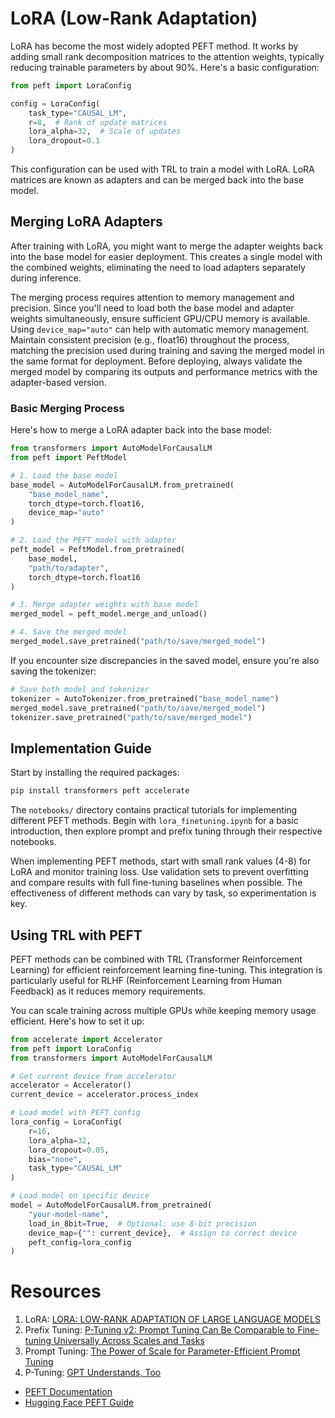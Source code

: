 # LoRA (Low-Rank Adaptation)

LoRA has become the most widely adopted PEFT method. It works by adding small rank decomposition matrices to the attention weights, typically reducing trainable parameters by about 90%. Here's a basic configuration:

```python
from peft import LoraConfig

config = LoraConfig(
    task_type="CAUSAL_LM",
    r=8,  # Rank of update matrices
    lora_alpha=32,  # Scale of updates
    lora_dropout=0.1
)
```

This configuration can be used with TRL to train a model with LoRA. LoRA matrices are known as adapters and can be merged back into the base model.

## Merging LoRA Adapters

After training with LoRA, you might want to merge the adapter weights back into the base model for easier deployment. This creates a single model with the combined weights, eliminating the need to load adapters separately during inference.

The merging process requires attention to memory management and precision. Since you'll need to load both the base model and adapter weights simultaneously, ensure sufficient GPU/CPU memory is available. Using `device_map="auto"` can help with automatic memory management. Maintain consistent precision (e.g., float16) throughout the process, matching the precision used during training and saving the merged model in the same format for deployment. Before deploying, always validate the merged model by comparing its outputs and performance metrics with the adapter-based version.

### Basic Merging Process

Here's how to merge a LoRA adapter back into the base model:

```python
from transformers import AutoModelForCausalLM
from peft import PeftModel

# 1. Load the base model
base_model = AutoModelForCausalLM.from_pretrained(
    "base_model_name",
    torch_dtype=torch.float16,
    device_map="auto"
)

# 2. Load the PEFT model with adapter
peft_model = PeftModel.from_pretrained(
    base_model,
    "path/to/adapter",
    torch_dtype=torch.float16
)

# 3. Merge adapter weights with base model
merged_model = peft_model.merge_and_unload()

# 4. Save the merged model
merged_model.save_pretrained("path/to/save/merged_model")
```

If you encounter size discrepancies in the saved model, ensure you're also saving the tokenizer:

```python
# Save both model and tokenizer
tokenizer = AutoTokenizer.from_pretrained("base_model_name")
merged_model.save_pretrained("path/to/save/merged_model")
tokenizer.save_pretrained("path/to/save/merged_model")
```

## Implementation Guide

Start by installing the required packages:
```bash
pip install transformers peft accelerate
```

The `notebooks/` directory contains practical tutorials for implementing different PEFT methods. Begin with `lora_finetuning.ipynb` for a basic introduction, then explore prompt and prefix tuning through their respective notebooks.

When implementing PEFT methods, start with small rank values (4-8) for LoRA and monitor training loss. Use validation sets to prevent overfitting and compare results with full fine-tuning baselines when possible. The effectiveness of different methods can vary by task, so experimentation is key.

## Using TRL with PEFT

PEFT methods can be combined with TRL (Transformer Reinforcement Learning) for efficient reinforcement learning fine-tuning. This integration is particularly useful for RLHF (Reinforcement Learning from Human Feedback) as it reduces memory requirements.

You can scale training across multiple GPUs while keeping memory usage efficient. Here's how to set it up:

```python
from accelerate import Accelerator
from peft import LoraConfig
from transformers import AutoModelForCausalLM

# Get current device from accelerator
accelerator = Accelerator()
current_device = accelerator.process_index

# Load model with PEFT config
lora_config = LoraConfig(
    r=16,
    lora_alpha=32,
    lora_dropout=0.05,
    bias="none",
    task_type="CAUSAL_LM"
)

# Load model on specific device
model = AutoModelForCausalLM.from_pretrained(
    "your-model-name",
    load_in_8bit=True,  # Optional: use 8-bit precision
    device_map={"": current_device},  # Assign to correct device
    peft_config=lora_config
)
```

# Resources


1. LoRA: [LORA: LOW-RANK ADAPTATION OF LARGE LANGUAGE MODELS](https://arxiv.org/pdf/2106.09685.pdf)
2. Prefix Tuning: [P-Tuning v2: Prompt Tuning Can Be Comparable to Fine-tuning Universally Across Scales and Tasks](https://arxiv.org/pdf/2110.07602.pdf)
3. Prompt Tuning: [The Power of Scale for Parameter-Efficient Prompt Tuning](https://arxiv.org/pdf/2104.08691.pdf) 
4. P-Tuning: [GPT Understands, Too](https://arxiv.org/pdf/2103.10385.pdf) 
- [PEFT Documentation](https://huggingface.co/docs/peft)
- [Hugging Face PEFT Guide](https://huggingface.co/blog/peft)